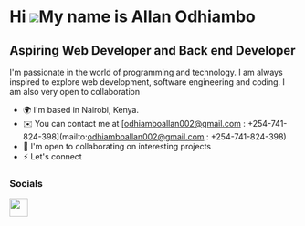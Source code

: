 Hi ![](https://user-images.githubusercontent.com/18350557/176309783-0785949b-9127-417c-8b55-ab5a4333674e.gif)My name is Allan Odhiambo
======================================================================================================================================

Aspiring Web Developer and Back end Developer
---------------------------------------------

I'm passionate in the world of programming and technology. I am always inspired to explore web development, software engineering and coding. I am also very open to collaboration

* 🌍  I'm based in Nairobi, Kenya.
* ✉️  You can contact me at [odhiamboallan002@gmail.com : +254-741-824-398](mailto:odhiamboallan002@gmail.com : +254-741-824-398)
* 🤝  I'm open to collaborating on interesting projects
* ⚡  Let's connect


### Socials

<p align="left"> <a href="https://www.github.com/Allan-002" target="_blank" rel="noreferrer"> <picture> <source media="(prefers-color-scheme: dark)" srcset="https://raw.githubusercontent.com/danielcranney/readme-generator/main/public/icons/socials/github-dark.svg" /> <source media="(prefers-color-scheme: light)" srcset="https://raw.githubusercontent.com/danielcranney/readme-generator/main/public/icons/socials/github.svg" /> <img src="https://raw.githubusercontent.com/danielcranney/readme-generator/main/public/icons/socials/github.svg" width="32" height="32" /> </picture> </a></p>

